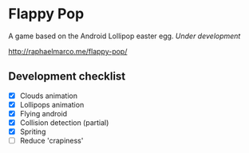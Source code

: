# Flappy Pop
A game based on the Android Lollipop easter egg. *Under development*

http://raphaelmarco.me/flappy-pop/

## Development checklist
- [x] Clouds animation
- [x] Lollipops animation
- [x] Flying android
- [x] Collision detection (partial)
- [x] Spriting
- [ ] Reduce 'crapiness'